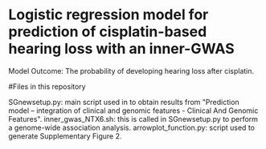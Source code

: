 # Logistic regression model for prediction of cisplatin-based hearing loss with an inner-GWAS

Model Outcome: The probability of developing hearing loss after cisplatin.

#Files in this repository

SGnewsetup.py: main script used in to obtain results from "Prediction model – integration of clinical and genomic features - Clinical And Genomic Features".
inner_gwas_NTX6.sh: this is called in SGnewsetup.py to perform a genome-wide association analysis.
arrowplot_function.py: script used to generate Supplementary Figure 2.
